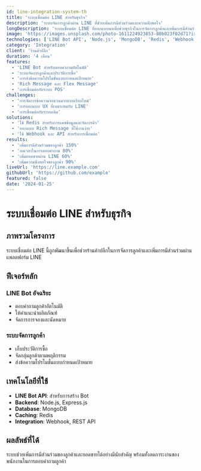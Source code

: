 ```yaml
---
id: line-integration-system-th
title: 'ระบบเชื่อมต่อ LINE สำหรับธุรกิจ'
description: 'ระบบจัดการลูกค้าผ่าน LINE ที่ช่วยเพิ่มการมีส่วนร่วมและความพึงพอใจ'
longDescription: 'ระบบเชื่อมต่อ LINE ที่ออกแบบมาเพื่อช่วยธุรกิจในการจัดการลูกค้าและเพิ่มการมีส่วนร่วมผ่านแพลตฟอร์ม LINE'
image: 'https://images.unsplash.com/photo-1611224923853-80b023f02d71?ixlib=rb-4.0.3&ixid=M3wxMjA3fDB8MHxwaG90by1wYWdlfHx8fGVufDB8fHx8fA%3D%3D&auto=format&fit=crop&w=2039&q=80'
technologies: ['LINE Bot API', 'Node.js', 'MongoDB', 'Redis', 'Webhook']
category: 'Integration'
client: 'ร้านค้าปลีก'
duration: '4 เดือน'
features:
  - 'LINE Bot สำหรับตอบคำถามอัตโนมัติ'
  - 'ระบบจัดการลูกค้าและประวัติการซื้อ'
  - 'การส่งข้อความโปรโมชั่นแบบกำหนดเป้าหมาย'
  - 'Rich Message และ Flex Message'
  - 'การเชื่อมต่อกับระบบ POS'
challenges:
  - 'การจัดการข้อความจำนวนมากแบบเรียลไทม์'
  - 'การออกแบบ UX ที่เหมาะสมกับ LINE'
  - 'การเชื่อมต่อกับระบบเดิม'
solutions:
  - 'ใช้ Redis สำหรับการแคชข้อมูลและจัดการคิว'
  - 'ออกแบบ Rich Message ที่ใช้งานง่าย'
  - 'ใช้ Webhook และ API สำหรับการเชื่อมต่อ'
results:
  - 'เพิ่มการมีส่วนร่วมของลูกค้า 150%'
  - 'ลดเวลาในการตอบคำถาม 80%'
  - 'เพิ่มยอดขายผ่าน LINE 60%'
  - 'เพิ่มความพึงพอใจของลูกค้า 90%'
liveUrl: 'https://line.example.com'
githubUrl: 'https://github.com/example'
featured: false
date: '2024-01-25'
---
```


# ระบบเชื่อมต่อ LINE สำหรับธุรกิจ

## ภาพรวมโครงการ

ระบบเชื่อมต่อ LINE นี้ถูกพัฒนาขึ้นเพื่อช่วยร้านค้าปลีกในการจัดการลูกค้าและเพิ่มการมีส่วนร่วมผ่านแพลตฟอร์ม LINE

## ฟีเจอร์หลัก

### LINE Bot อัจฉริยะ
- ตอบคำถามลูกค้าอัตโนมัติ
- ให้คำแนะนำผลิตภัณฑ์
- จัดการการจองและนัดหมาย

### ระบบจัดการลูกค้า
- เก็บประวัติการซื้อ
- จัดกลุ่มลูกค้าตามพฤติกรรม
- ส่งข้อความโปรโมชั่นแบบกำหนดเป้าหมาย

## เทคโนโลยีที่ใช้

- **LINE Bot API**: สำหรับการสร้าง Bot
- **Backend**: Node.js, Express.js
- **Database**: MongoDB
- **Caching**: Redis
- **Integration**: Webhook, REST API

## ผลลัพธ์ที่ได้

ระบบช่วยเพิ่มการมีส่วนร่วมของลูกค้าและยอดขายได้อย่างมีนัยสำคัญ พร้อมทั้งลดภาระงานของพนักงานในการตอบคำถามลูกค้า

